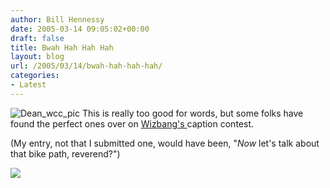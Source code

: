 ```yaml
---
author: Bill Hennessy
date: 2005-03-14 09:05:02+00:00
draft: false
title: Bwah Hah Hah Hah
layout: blog
url: /2005/03/14/bwah-hah-hah-hah/
categories:
- Latest
---
```


![Dean_wcc_pic](https://blog.billhennessy.com/blogs/hennessys_view/dean_wcc_pic_small.jpg)
This is really too good for words, but some folks have found the perfect ones over on [Wizbang's ](https://wizbangblog.com/archives/005357.php)caption contest.







(My entry, not that I submitted one, would have been, "_Now_ let's talk about that bike path, reverend?")




![](https://blog.billhennessy.com/aggbug.aspx?PostID=1355)

